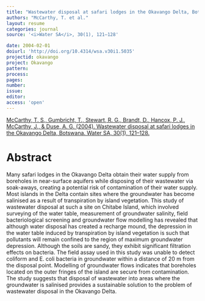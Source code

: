 ```yaml
---
title: "Wastewater disposal at safari lodges in the Okavango Delta, Botswana."
authors: "McCarthy, T. et al."
layout: resume
categories: journal
source: '<i>Water SA</i>, 30(1), 121–128'

date: 2004-02-01
doiurl: 'http://doi.org/10.4314/wsa.v30i1.5035'
projectid: okavango
project: Okavango
pattern:
process:
pages:
number:
issue:
editor:
access: 'open'
---
```



[McCarthy, T. S., Gumbricht, T., Stewart, R. G., Brandt, D., Hancox, P. J., McCarthy, J., & Duse, A. G. (2004). Wastewater disposal at safari lodges in the Okavango Delta, Botswana. Water SA, 30(1), 121–128.](http://doi.org/10.4314/wsa.v30i1.5035)

<h1 class='foot-description'>Abstract</h1>

Many safari lodges in the Okavango Delta obtain their water supply from boreholes in near-surface aquifers while disposing of their wastewater via soak-aways, creating a potential risk of contamination of their water supply. Most islands in the Delta contain sites where the groundwater has become salinised as a result of transpiration by island vegetation. This study of wastewater disposal at such a site on Chitabe Island, which involved surveying of the water table, measurement of groundwater salinity, field bacteriological screening and groundwater flow modelling has revealed that although water disposal has created a recharge mound, the depression in the water table induced by transpiration by island vegetation is such that pollutants will remain confined to the region of maximum groundwater depression. Although the soils are sandy, they exhibit significant filtration effects on bacteria. The field assay used in this study was unable to detect coliform and E. coli bacteria in groundwater within a distance of 20 m from the disposal point. Modelling of groundwater flows indicates that boreholes located on the outer fringes of the island are secure from contamination. The study suggests that disposal of wastewater into areas where the groundwater is salinised provides a sustainable solution to the problem of wastewater disposal in the Okavango Delta.
